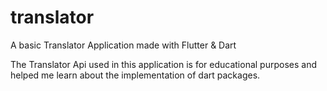 # translator
 A basic Translator Application made with Flutter & Dart
 
 The Translator Api used in this application is for educational purposes and helped me learn about the implementation of dart packages.

